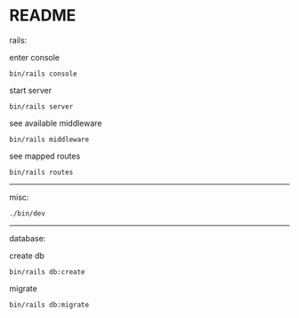 # README

rails:

enter console
```
bin/rails console
```

start server
```
bin/rails server
```

see available middleware
```
bin/rails middleware
```

see mapped routes
```
bin/rails routes
```

---

misc:
```
./bin/dev
```

---

database:

create db
```
bin/rails db:create
```

migrate
```
bin/rails db:migrate
```
